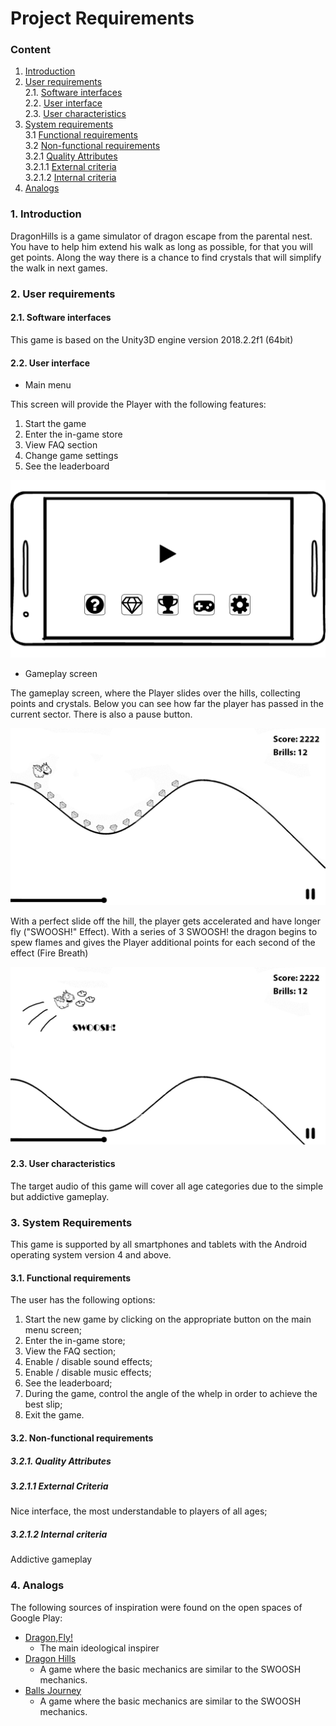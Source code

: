 # Project Requirements
### Content
1. [Introduction](#1)
2. [User requirements](#2) <br>
  2.1. [Software interfaces](#2.1) <br>
  2.2. [User interface](#2.2) <br>
  2.3. [User characteristics](#2.3) <br>
3. [System requirements](#3.) <br>
  3.1 [Functional requirements](#3.1) <br>
  3.2 [Non-functional requirements](#3.2) <br>
     3.2.1 [Quality Attributes](#3.2.1) <br>
     3.2.1.1 [External criteria](#3.2.1.1) <br>
     3.2.1.2 [Internal criteria](#3.2.1.2) <br>
4. [Analogs](#4) <br>

### 1. Introduction <a name="1"></a>
DragonHills is a game simulator of dragon escape from the parental nest. You have to help him extend his walk as long as possible, for that you will get points. Along the way there is a chance to find crystals that will simplify the walk in next games.

### 2. User requirements <a name="2"></a>
#### 2.1. Software interfaces <a name="2.1"></a>
This game is based on the Unity3D engine version 2018.2.2f1 (64bit)

#### 2.2. User interface <a name="2.2"></a>

- Main menu

This screen will provide the Player with the following features:
1. Start the game
2. Enter the in-game store
3. View FAQ section
4. Change game settings
5. See the leaderboard

  ![MainMenu](https://github.com/ZiGNicK/MyDragonHills/blob/master/Mockups/Menu.png)
  
- Gameplay screen

The gameplay screen, where the Player slides over the hills, collecting points and crystals.
Below you can see how far the player has passed in the current sector.
There is also a pause button.

  ![GamePlay](https://github.com/ZiGNicK/MyDragonHills/blob/master/Mockups/Brills_2.jpg)
  
With a perfect slide off the hill, the player gets accelerated and have longer fly ("SWOOSH!" Effect). With a series of 3 SWOOSH! the dragon begins to spew flames and gives the Player additional points for each second of the effect (Fire Breath)

  ![SWOOSH](https://github.com/ZiGNicK/MyDragonHills/blob/master/Mockups/Swoosh.jpg)

#### 2.3. User characteristics <a name="2.3"></a>

The target audio of this game will cover all age categories due to the simple but addictive gameplay.

### 3. System Requirements <a name="3"></a>

This game is supported by all smartphones and tablets with the Android operating system version 4 and above.

#### 3.1. Functional requirements <a name="3.1"></a>
The user has the following options:
   1. Start the new game by clicking on the appropriate button on the main menu screen;
   2. Enter the in-game store;
   3. View the FAQ section;
   4. Enable / disable sound effects;
   5. Enable / disable music effects;
   6. See the leaderboard;
   7. During the game, control the angle of the whelp in order to achieve the best slip;
   8. Exit the game.

#### 3.2. Non-functional requirements <a name="3.2"></a>
  ##### 3.2.1. Quality Attributes <a name="3.2.1"></a>
  ##### 3.2.1.1 External Criteria <a name="3.2.1.1"></a>
Nice interface, the most understandable to players of all ages;
  ##### 3.2.1.2 Internal criteria <a name="3.2.1.2"></a>
Addictive gameplay
### 4. Analogs  <a name="4"></a>
The following sources of inspiration were found on the open spaces of Google Play:
- [Dragon,Fly!](https://play.google.com/store/apps/details?id=com.lsgvgames.slideandfly)
  - The main ideological inspirer
- [Dragon Hills](https://play.google.com/store/apps/details?id=com.rebeltwins.dragonhills)
  - A game where the basic mechanics are similar to the SWOOSH mechanics.
- [Balls Journey](https://play.google.com/store/apps/details?id=io.voodoo.ballsjourney)
  - A game where the basic mechanics are similar to the SWOOSH mechanics.
